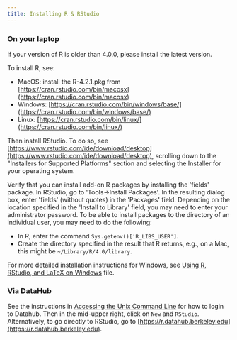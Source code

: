 ```yaml
---
title: Installing R & RStudio
---
```


### On your laptop

If your version of R is older than 4.0.0, please install the latest version. 

To install R, see:

  * MacOS: install the R-4.2.1.pkg from [https://cran.rstudio.com/bin/macosx](https://cran.rstudio.com/bin/macosx)
  * Windows: [https://cran.rstudio.com/bin/windows/base/](https://cran.rstudio.com/bin/windows/base/)
  * Linux: [https://cran.rstudio.com/bin/linux/](https://cran.rstudio.com/bin/linux/)

Then install RStudio. To do so, see
[https://www.rstudio.com/ide/download/desktop](https://www.rstudio.com/ide/download/desktop), scrolling down to the "Installers
for Supported Platforms" section and selecting the Installer for your operating
system.

Verify that you can install add-on R packages by installing the 'fields'
package. In RStudio, go to 'Tools->Install Packages'. In the resulting dialog
box, enter 'fields' (without quotes) in the 'Packages' field. Depending on the
location specified in the 'Install to Library' field, you may need to enter your
administrator password. To be able to install packages to the directory of an
individual user, you may need to do the following:

  * In R, enter the command `Sys.getenv()['R_LIBS_USER']`.
  * Create the directory specified in the result that R returns, e.g., on a Mac, this might be `~/Library/R/4.0/library`.

For more detailed installation instructions for Windows, see [Using R, RStudio, and LaTeX on Windows](windowsInstall.Rmd) file.

### Via DataHub

See the instructions in [Accessing the Unix Command Line](accessingUnixCommandLine.html) for how to login to
Datahub. Then in the mid-upper right, click on `New` and `RStudio`.
Alternatively, to go directly to RStudio, go to
[https://r.datahub.berkeley.edu](https://r.datahub.berkeley.edu).
